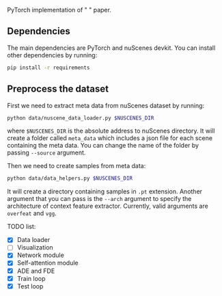PyTorch implementation of " " paper.

## Dependencies
The main dependencies are PyTorch and nuScenes devkit. You can install other dependencies by running:
```bash
pip install -r requirements
```
## Preprocess the dataset
First we need to extract meta data from nuScenes dataset by running:
```bash
python data/nuscene_data_loader.py $NUSCENES_DIR
```
where `$NUSCENES_DIR` is the absolute address to nuScenes directory. It will create a folder called `meta_data` which includes a json file for each scene containing the meta data. You can change the name of the folder by passing `--source` argument.

Then we need to create samples from meta data:
```bash
python data/data_helpers.py $NUSCENES_DIR
```
It will create a directory containing samples in `.pt` extension. Another argument that you can pass is the `--arch` argument to specify the architecture of context feature extractor. Currently, valid arguments are `overfeat` and `vgg`.


TODO list:
- [x] Data loader
- [ ] Visualization
- [x] Network module
- [x] Self-attention module
- [x] ADE and FDE
- [x] Train loop
- [x] Test loop
